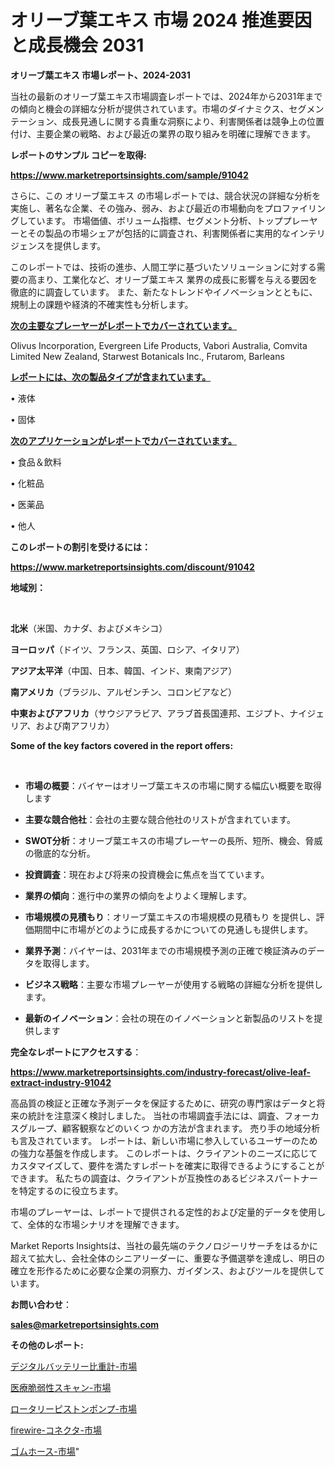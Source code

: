 # オリーブ葉エキス 市場 2024 推進要因と成長機会 2031

<strong>オリーブ葉エキス 市場レポート、2024-2031</strong>

当社の最新のオリーブ葉エキス市場調査レポートでは、2024年から2031年までの傾向と機会の詳細な分析が提供されています。市場のダイナミクス、セグメンテーション、成長見通しに関する貴重な洞察により、利害関係者は競争上の位置付け、主要企業の戦略、および最近の業界の取り組みを明確に理解できます。



<strong>レポートのサンプル コピーを取得:</strong> <a href=https://www.marketreportsinsights.com/sample/91042>

<strong><u>https://www.marketreportsinsights.com/sample/91042</u></strong></a>

さらに、この オリーブ葉エキス の市場レポートでは、競合状況の詳細な分析を実施し、著名な企業、その強み、弱み、および最近の市場動向をプロファイリングしています。 市場価値、ボリューム指標、セグメント分析、トッププレーヤーとその製品の市場シェアが包括的に調査され、利害関係者に実用的なインテリジェンスを提供します。

このレポートでは、技術の進歩、人間工学に基づいたソリューションに対する需要の高まり、工業化など、オリーブ葉エキス 業界の成長に影響を与える要因を徹底的に調査しています。 また、新たなトレンドやイノベーションとともに、規制上の課題や経済的不確実性も分析します。



<strong><u>次の主要なプレーヤーがレポートでカバーされています。</u></strong>

Olivus Incorporation, Evergreen Life Products, Vabori Australia, Comvita Limited New Zealand, Starwest Botanicals Inc., Frutarom, Barleans



<strong><u><b>レポートには、次の製品タイプが含まれています。</b></u></strong>

• 液体

• 固体



<strong><u><b>次のアプリケーションがレポートでカバーされています。</b></u></strong>

• 食品＆飲料

• 化粧品

• 医薬品

• 他人



<strong><b>このレポートの割引を受けるには：</b></strong>

<a href=https://www.marketreportsinsights.com/discount/91042>

<strong><u>https://www.marketreportsinsights.com/discount/91042</u></strong></a>



<strong>地域別：</strong>

<strong> </strong>



<strong>北米</strong>（米国、カナダ、およびメキシコ）



<strong>ヨーロッパ</strong>（ドイツ、フランス、英国、ロシア、イタリア）



<strong>アジア太平洋</strong>（中国、日本、韓国、インド、東南アジア）



<strong>南アメリカ</strong>（ブラジル、アルゼンチン、コロンビアなど）



<strong>中東およびアフリカ</strong>（サウジアラビア、アラブ首長国連邦、エジプト、ナイジェリア、および南アフリカ）



<strong>Some of the key factors covered in the report offers:</strong>

<strong> </strong>
<ul>
  <li>

<strong>市場の概要</strong>：バイヤーはオリーブ葉エキスの市場に関する幅広い概要を取得します</li>
  <li>

<strong>主要な競合他社</strong>：会社の主要な競合他社のリストが含まれています。</li>
  <li>

<strong>SWOT分析</strong>：オリーブ葉エキスの市場プレーヤーの長所、短所、機会、脅威の徹底的な分析。</li>
  <li>

<strong>投資調査</strong>：現在および将来の投資機会に焦点を当てています。</li>
  <li>

<strong>業界の傾向</strong>：進行中の業界の傾向をよりよく理解します。</li>
  <li>

<strong>市場規模の見積もり</strong>：オリーブ葉エキスの市場規模の見積もり を提供し、評価期間中に市場がどのように成長するかについての見通しも提供します。</li>
  <li>

<strong>業界予測</strong>：バイヤーは、2031年までの市場規模予測の正確で検証済みのデータを取得します。</li>
  <li>

<strong>ビジネス戦略</strong>：主要な市場プレーヤーが使用する戦略の詳細な分析を提供します。</li>
  <li>

<strong>最新のイノベーション</strong>：会社の現在のイノベーションと新製品のリストを提供します</li>
</ul>


<strong>完全なレポートにアクセスする</strong>：

<a href=https://www.marketreportsinsights.com/industry-forecast/olive-leaf-extract-industry-91042>

<strong><u>https://www.marketreportsinsights.com/industry-forecast/olive-leaf-extract-industry-91042</u></strong></a>

高品質の検証と正確な予測データを保証するために、研究の専門家はデータと将来の統計を注意深く検討しました。 当社の市場調査手法には、調査、フォーカスグループ、顧客観察などのいくつ かの方法が含まれます。 売り手の地域分析も言及されています。 レポートは、新しい市場に参入しているユーザーのための強力な基盤を作成します。 このレポートは、クライアントのニーズに応じてカスタマイズして、要件を満たすレポートを確実に取得できるようにすることができます。 私たちの調査は、クライアントが互換性のあるビジネスパートナーを特定するのに役立ちます。

市場のプレーヤーは、レポートで提供される定性的および定量的データを使用して、全体的な市場シナリオを理解できます。

Market Reports Insightsは、当社の最先端のテクノロジーリサーチをはるかに超えて拡大し、会社全体のシニアリーダーに、重要な予備選挙を達成し、明日の確立を形作るために必要な企業の洞察力、ガイダンス、およびツールを提供しています。



<strong><b>お問い合わせ</b></strong>：

<a href=mailto:sales@marketreportsinsights.com>

<strong><u>sales@marketreportsinsights.com</u></strong></a>



<strong>その他のレポート:</strong>

<a href=https://www.linkedin.com/pulse/デジタルバッテリー比重計-市場-2023-競争分析と事業成長-2030-analytics-achievers-24-analysis-xtmlf/>デジタルバッテリー比重計-市場</a>

<a href=https://www.linkedin.com/pulse/医療脆弱性スキャン-市場-2023-推進要因と成長機会-2030-data-dive-discoveries-24-analysis-9za5f/>医療脆弱性スキャン-市場</a>

<a href=https://www.linkedin.com/pulse/ロータリーピストンポンプ-市場-2023-総合分析と事業成長戦略-2030-pr-news-hub-zd9df/>ロータリーピストンポンプ-市場</a>

<a href=https://www.linkedin.com/pulse/firewire-コネクタ-市場-2023-最新の-cagr-および成長分析-r4hzf/>firewire-コネクタ-市場</a>

<a href=https://www.linkedin.com/pulse/ゴムホース-市場-2023-推進要因と成長機会-2030-pr-news-hub-6lizf/>ゴムホース-市場</a>"
